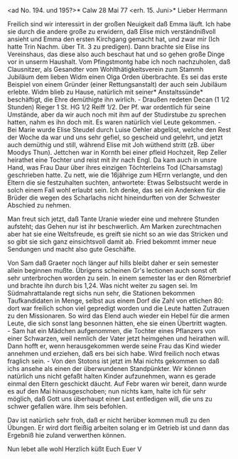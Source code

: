 <ad No. 194. und 195?>* Calw 28 Mai 77
 <erh. 15. Juni>*
Lieber Herrmann

Freilich sind wir interessirt in der großen Neuigkeit daß Emma läuft. Ich habe sie durch die andere große zu erwidern, daß Elise mich verständnißvoll ansieht und Emma den ersten Kirchgang gemacht hat, und zwar mir (Ich hatte Trin Nachm. über Tit. 3 zu predigen). Dann brachte sie Elise ins Vereinshaus, das diese also auch beschaut hat und so gehen große Dinge vor in unserm Haushalt. Vom Pfingstmontg habe ich noch nachzuholen, daß Clausnitzer, als Gesandter vom Wohlthätigkeitsverein zum Stammh Jubiläum dem lieben Widm einen Olga Orden überbrachte. Es sei das erste Beispiel von einem Gründer (einer Rettungsanstalt) der auch sein Jubiläum erlebte. Widm blieb zu Hause, natürlich mit seiner* Anstaltssünde* beschäftigt, die Ehre demüthigte ihn wirlich. - Draußen redeten Decan (1 1/2 Stunden) Rieger 1 St. HG 1/2 Reiff 1/2. Der Pf. war ordentlich für seine Umstände, aber da wir auch noch mit ihm auf der Studirstube zu sprechen hatten, nahm es ihn doch mit. Es waren natürlich viel Leute gekommen. - Bei Marie wurde Elise Steudel durch Luise Oehler abgelöst, welche den Rest der Woche da war und uns sehr gefiel, so gescheid und gelehrt, und jetzt auch demüthig und still, während Elise mit Joh wüthend stritt (zB. über Moodys Thun). Jettchen war in Kornth bei einer pfleid Hochzeit, Rep Zeller heirathet eine Tochter und reist mit ihr nach Engl. Da kam auch in unsre Hand, was Frau Daur über ihres einzigen Töchterleins Tod (Charsamstag) geschrieben hatte. Zu nett, wie die 16jährige zum HErrn verlangte, und den Eltern die sie festzuhalten suchten, antwortete: Etwas Selbstsucht werde in solch einem Fall wohl erlaubt sein. Ich denke, das sei ein Andenken für die Brüder die wegen des Scharlachs nicht hineindurften von der Schwester Abschied zu nehmen.

Man freut sich jetzt, daß Tante Uranie wieder eine und mehrere Stunden aufsteht; das Gehen nur ist ihr beschwerlich. Am Marken zurechtmachen aber hat sie eine Weltsfreude, es greift sie nicht so an wie das Stricken und so gibt sie sich ganz einsichtsvoll damit ab. Fried bekommt immer neue Sendungen und macht also gute Geschäfte.

Von Sam daß Graeter noch länger auf hills bleibt daher er sein semester allein beginnen mußte. Übrigens scheinen Gr's lectionen auch sonst oft sehr unterbrochen worden zu sein. In einem semester las er den Römerbrief und brachte ihn durch bis 1,24. Was nicht weiter zu sagen sei. Im Südmahrattalande regt sichs nun sehr, die Stationen bekommen Taufkandidaten in Menge, selbst aus einem Dorf die Zahl von etlichen 80: dort war freilich schon viel gepredigt worden und die Leute hatten Zutrauen zu den Missionaren. So wird das Elend auch wieder ein Hebel für die armen Leute, die sich sonst lang besonnen hätten, ehe sie einen Übertritt wagten. - Sam hat ein Mädchen aufgenommen, die Tochter eines Pflanzers von einer Schwarzen, weil nemlich der Vater jetzt heimgehen und heirathen will. Dann hofft er, wenn herausgekommen werde seine Frau das Kind wieder annehmen und erziehen, daß ers bei sich habe. Wird freilich noch etwas fraglich sein. - Von den Stotons ist jetzt im Mai nichts gekommen so daß ichs ansehe als einen der überwundenen Standpünkter. Wir können natürlich uns nicht gefaßt halten Kinder aufzunehmen, wann es gerade einmal den Eltern geschickt däucht. Auf Febr waren wir bereit, dann wurde es auf den Mai hinausgeschoben; nun nichts kam, halte ich für sehr möglich, daß Gott uns überhaupt einer Last entledigen will, die uns zu schwer gefallen wäre. Ihm seis befohlen.

Dav ist natürlich sehr froh, daß er nicht herüber kommen muß zu den Übungen. Er wird dort fleißig arbeiten solang er im Getrieb ist und dann das Ergebniß hie zuland verwerthen können.

Nun lebet alle wohl Herzlich küßt Euch
 Euer V

